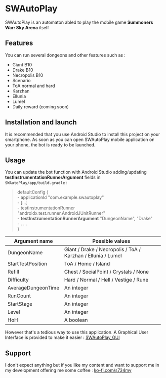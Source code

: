 # SWAutoPlay

SWAutoPlay is an automaton abled to play the mobile game **Summoners War: Sky Arena** itself

## Features

You can run several dongeons and other features such as :
- Giant B10
- Drake B10
- Necropolis B10
- Scenario
- ToA normal and hard
- Karzhan
- Ellunia
- Lumel
- Daily reward (coming soon)

## Installation and launch

It is recommended that you use Android Studio to install this project on your smartphone. As soon as you can open SWAutoPlay mobile application on your phone, the bot is ready to be launched.

## Usage

You can update the bot function with Android Studio adding/updating **testInstrumentationRunnerArgument** fields in `SWAutoPlay/app/build.gradle` : 
 > defaultConfig {   
        - applicationId "com.example.swautoplay"   
        - [...]   
        - testInstrumentationRunner "androidx.test.runner.AndroidJUnitRunner"   
        - **testInstrumentationRunnerArgument** "DungeonName", "Drake"   
        - . . .   
    }   
   
| Argument name       | Possible values                                                 |
|---                  |---                                                              |
| DungeonName         | Giant / Drake / Necropolis / ToA / Karzhan / Ellunia / Lumel    |
| StartTestPosition   | ToA / Home / Island                                             |
| Refill              | Chest / SocialPoint / Crystals / None                           |
| Difficulty          | Hard / Normal / Hell / Vestige / Rune                           |
| AverageDungeonTime  | An integer                                                      |
| RunCount            | An integer                                                      |
| StartStage          | An integer                                                      |
| Level               | An integer                                                      |
| HoH                 | A boolean                                                       |

However that's a tedious way to use this application. A Graphical User Interface is provided to make it easier : [SWAutoPlay_GUI](https://github.com/JulienCHATEAU/SWAutoPlay_GUI)

## Support

I don't expect anything but if you like my content and want to support me in my development offering me some coffee :
[ko-fi.com/s734my](https://ko-fi.com/s734my) 
